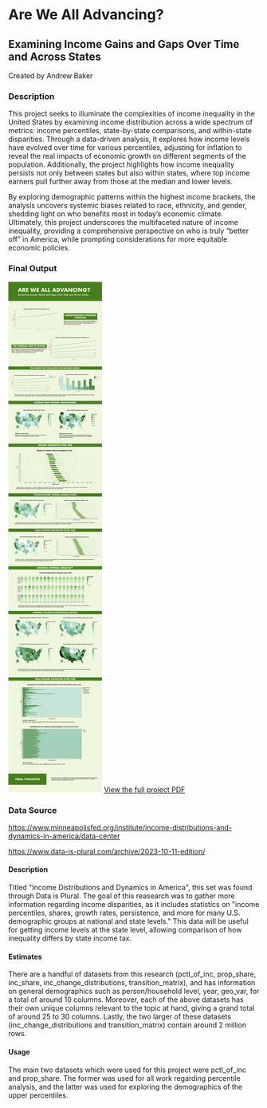 # Are We All Advancing?

## Examining Income Gains and Gaps Over Time and Across States

Created by Andrew Baker

### Description

This project seeks to illuminate the complexities of income inequality in the United States by examining income distribution across a wide spectrum of metrics: income percentiles, state-by-state comparisons, and within-state disparities. Through a data-driven analysis, it explores how income levels have evolved over time for various percentiles, adjusting for inflation to reveal the real impacts of economic growth on different segments of the population. Additionally, the project highlights how income inequality persists not only between states but also within states, where top income earners pull further away from those at the median and lower levels.

By exploring demographic patterns within the highest income brackets, the analysis uncovers systemic biases related to race, ethnicity, and gender, shedding light on who benefits most in today’s economic climate. Ultimately, this project underscores the multifaceted nature of income inequality, providing a comprehensive perspective on who is truly “better off” in America, while prompting considerations for more equitable economic policies.

### Final Output
![Project Screenshot](static_final/Are%20We%20Better%20Off_%20FINAL.png)
[View the full project PDF](./static_final/Are%20We%20Better%20Off_%20FINAL.pdf)

### Data Source

https://www.minneapolisfed.org/institute/income-distributions-and-dynamics-in-america/data-center

https://www.data-is-plural.com/archive/2023-10-11-edition/

#### Description
Titled "Income Distributions and Dynamics in America", this set was found through Data is Plural. The goal of this reasearch was to gather more information regarding income disparities, as it includes statistics on "income percentiles, shares, growth rates, persistence, and more for many U.S. demographic groups at national and state levels." This data will be useful for getting income levels at the state level, allowing comparison of how inequality differs by state income tax.

#### Estimates
There are a handful of datasets from this research (pctl_of_inc, prop_share, inc_share, inc_change_distributions, transition_matrix), and has information on general demographics such as person/household level, year, geo_var, for a total of around 10 columns. Moreover, each of the above datasets has their own unique columns relevant to the topic at hand, giving a grand total of around 25 to 30 columns. Lastly, the two larger of these datasets (inc_change_distributions and transition_matrix) contain around 2 million rows.

#### Usage
The main two datasets which were used for this project were pctl_of_inc and prop_share. The former was used for all work regarding percentile analysis, and the latter was used for exploring the demographics of the upper percentiles.


